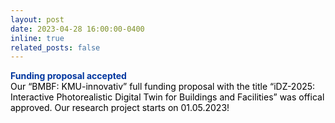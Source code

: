 ```yaml
---
layout: post
date: 2023-04-28 16:00:00-0400
inline: true
related_posts: false
---
```


<font color="#00369f"><b>Funding proposal accepted</b></font><br><font color="#000000">Our “BMBF: KMU-innovativ” full funding proposal with the title “iDZ-2025: Interactive Photorealistic Digital Twin for Buildings and Facilities” was offical approved. Our research project starts on 01.05.2023!</font>

